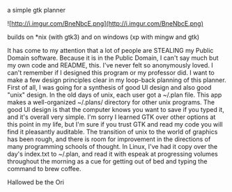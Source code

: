 a simple gtk planner

![http://i.imgur.com/BneNbcE.png](http://i.imgur.com/BneNbcE.png)

builds on *nix (with gtk3) and on windows (xp with mingw and gtk)

It has come to my attention that a lot of people are STEALING my Public Domain software. Because it is in the Public Domain, I can't say much but my own code and README, this. I've never felt so anonymously loved. I can't remember if I designed this program or my professor did. I want to make a few design principles clear in my loop-back planning of this planner. First of all, I was going for a synthesis of good UI design and also good "unix" design. In the old days of unix, each user got a ~/.plan file. This app makes a well-organized ~/.plans/ directory for other unix programs. The good UI design is that the computer knows you want to save if you typed it, and it's overall very simple. I'm sorry I learned GTK over other options at this point in my life, but I'm sure if you trust GTK and read my code you will find it pleasantly auditable. The transition of unix to the world of graphics has been rough, and there is room for improvement in the directions of many programming schools of thought. In Linux, I've had it copy over the day's index.txt to ~/.plan, and read it with espeak at progressing volumes throughout the morning as a cue for getting out of bed and typing the command to brew coffee.

Hallowed be the Ori

